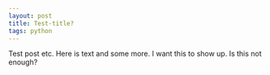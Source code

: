 ```yaml
---
layout: post
title: Test-title?
tags: python
---
```



Test post etc. Here is text and some more. I want this to show up. Is this not enough?

<meta property='og:image' content='https://www.martinklein.co//data/learning_curves.jpeg'/>


